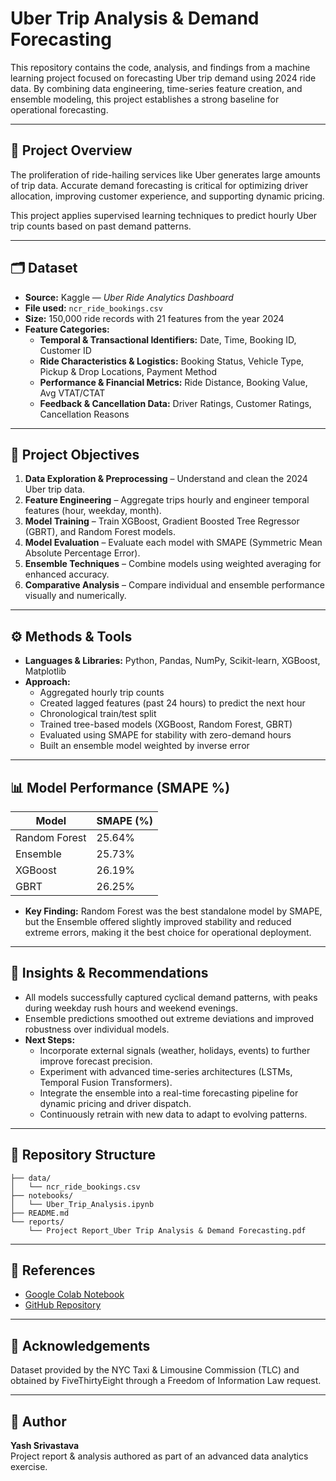 # Uber Trip Analysis & Demand Forecasting

This repository contains the code, analysis, and findings from a machine learning project focused on forecasting Uber trip demand using 2024 ride data. By combining data engineering, time-series feature creation, and ensemble modeling, this project establishes a strong baseline for operational forecasting.

---

## 📌 Project Overview
The proliferation of ride-hailing services like Uber generates large amounts of trip data. Accurate demand forecasting is critical for optimizing driver allocation, improving customer experience, and supporting dynamic pricing.  

This project applies supervised learning techniques to predict hourly Uber trip counts based on past demand patterns.

---

## 🗂 Dataset
- **Source:** Kaggle — *Uber Ride Analytics Dashboard*  
- **File used:** `ncr_ride_bookings.csv`  
- **Size:** 150,000 ride records with 21 features from the year 2024  
- **Feature Categories:**
  - **Temporal & Transactional Identifiers:** Date, Time, Booking ID, Customer ID  
  - **Ride Characteristics & Logistics:** Booking Status, Vehicle Type, Pickup & Drop Locations, Payment Method  
  - **Performance & Financial Metrics:** Ride Distance, Booking Value, Avg VTAT/CTAT  
  - **Feedback & Cancellation Data:** Driver Ratings, Customer Ratings, Cancellation Reasons  

---

## 🎯 Project Objectives
1. **Data Exploration & Preprocessing** – Understand and clean the 2024 Uber trip data.  
2. **Feature Engineering** – Aggregate trips hourly and engineer temporal features (hour, weekday, month).  
3. **Model Training** – Train XGBoost, Gradient Boosted Tree Regressor (GBRT), and Random Forest models.  
4. **Model Evaluation** – Evaluate each model with SMAPE (Symmetric Mean Absolute Percentage Error).  
5. **Ensemble Techniques** – Combine models using weighted averaging for enhanced accuracy.  
6. **Comparative Analysis** – Compare individual and ensemble performance visually and numerically.  

---

## ⚙️ Methods & Tools
- **Languages & Libraries:** Python, Pandas, NumPy, Scikit-learn, XGBoost, Matplotlib  
- **Approach:**  
  - Aggregated hourly trip counts  
  - Created lagged features (past 24 hours) to predict the next hour  
  - Chronological train/test split  
  - Trained tree-based models (XGBoost, Random Forest, GBRT)  
  - Evaluated using SMAPE for stability with zero-demand hours  
  - Built an ensemble model weighted by inverse error  

---

## 📊 Model Performance (SMAPE %)

| Model         | SMAPE (%) |
|---------------|-----------|
| Random Forest | 25.64%    |
| Ensemble      | 25.73%    |
| XGBoost       | 26.19%    |
| GBRT          | 26.25%    |

- **Key Finding:** Random Forest was the best standalone model by SMAPE, but the Ensemble offered slightly improved stability and reduced extreme errors, making it the best choice for operational deployment.

---

## 🔑 Insights & Recommendations
- All models successfully captured cyclical demand patterns, with peaks during weekday rush hours and weekend evenings.  
- Ensemble predictions smoothed out extreme deviations and improved robustness over individual models.  
- **Next Steps:**  
  - Incorporate external signals (weather, holidays, events) to further improve forecast precision.  
  - Experiment with advanced time-series architectures (LSTMs, Temporal Fusion Transformers).  
  - Integrate the ensemble into a real-time forecasting pipeline for dynamic pricing and driver dispatch.  
  - Continuously retrain with new data to adapt to evolving patterns.  

---

## 📂 Repository Structure
```text
├── data/
│   └── ncr_ride_bookings.csv
├── notebooks/
│   └── Uber_Trip_Analysis.ipynb
├── README.md
└── reports/
    └── Project Report_Uber Trip Analysis & Demand Forecasting.pdf
```

---

## 🔗 References
- [Google Colab Notebook](https://colab.research.google.com/drive/1N9LwROMpxrHFhEXuF1r5YGnD4aEn2HyA?usp=sharing)  
- [GitHub Repository](https://github.com/yashsrivastava05/Uber-Trip-Analysis)  

---

## 🙌 Acknowledgements
Dataset provided by the NYC Taxi & Limousine Commission (TLC) and obtained by FiveThirtyEight through a Freedom of Information Law request.

---

## 📝 Author
**Yash Srivastava**  
Project report & analysis authored as part of an advanced data analytics exercise.

